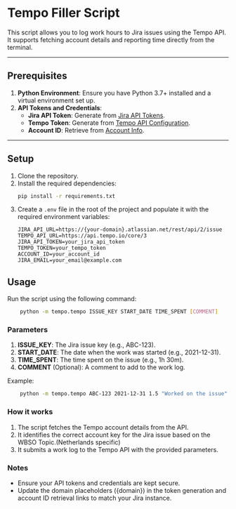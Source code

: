 # Tempo Filler Script

This script allows you to log work hours to Jira issues using the Tempo API. It supports fetching account details and reporting time directly from the terminal.

---

## Prerequisites

1. **Python Environment**: Ensure you have Python 3.7+ installed and a virtual environment set up.
2. **API Tokens and Credentials**:
   - **Jira API Token**: Generate from [Jira API Tokens](https://id.atlassian.com/manage-profile/security/api-tokens).
   - **Tempo Token**: Generate from [Tempo API Configuration](https://{domain}.atlassian.net/plugins/servlet/ac/io.tempo.jira/tempo-app#!/configuration/api-integration).
   - **Account ID**: Retrieve from [Account Info](https://{domain}.atlassian.net/rest/api/3/myself).

---

## Setup

1. Clone the repository.
2. Install the required dependencies:
   ```bash
   pip install -r requirements.txt
   ```
3. Create a `.env` file in the root of the project and populate it with the required environment variables:
   ```env
   JIRA_API_URL=https://{your-domain}.atlassian.net/rest/api/2/issue
   TEMPO_API_URL=https://api.tempo.io/core/3
   JIRA_API_TOKEN=your_jira_api_token
   TEMPO_TOKEN=your_tempo_token
   ACCOUNT_ID=your_account_id
   JIRA_EMAIL=your_email@example.com
   ```

## Usage

Run the script using the following command:

```bash
    python -m tempo.tempo ISSUE_KEY START_DATE TIME_SPENT [COMMENT]
```

### Parameters

1. **ISSUE_KEY**: The Jira issue key (e.g., ABC-123).
2. **START_DATE**: The date when the work was started (e.g., 2021-12-31).
3. **TIME_SPENT**: The time spent on the issue (e.g., 1h 30m).
4. **COMMENT** (Optional): A comment to add to the work log.

Example:

```bash
    python -m tempo.tempo ABC-123 2021-12-31 1.5 "Worked on the issue"
```

### How it works

1. The script fetches the Tempo account details from the API.
2. It identifies the correct account key for the Jira issue based on the WBSO Topic.(Netherlands specific)
3. It submits a work log to the Tempo API with the provided parameters.

### Notes

- Ensure your API tokens and credentials are kept secure.
- Update the domain placeholders ({domain}) in the token generation and account ID retrieval links to match your Jira instance.
